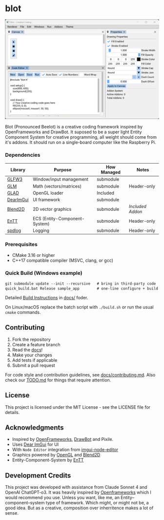 # blot

![preview](assets/img/blot_0001.png)

Blot (Pronounced Beelot) is a creative coding framework inspired by OpenFrameworks and DrawBot.
It suposed to be a super light Entity Component System for creative programming, all weight should come from it's addons.
It should run on a single-board computer like the Raspberry Pi.

### Dependencies
| Library     | Purpose                        | How Managed   | Notes             |
|-------------|--------------------------------|---------------|-------------------|
| [GLFW3]     | Window/input management        | submodule     |                   |
| [GLM]       | Math (vectors/matrices)        | submodule     | Header-only       |
| [GLAD]      | OpenGL loader                  | Included      |                   |
| [DearImGui] | UI framework                   | submodule     |                   |
| [Blend2D]   | 2D vector graphics             | submodule     | *Included Addon*  |
| [EnTT]      | ECS (Entity-Component-System)  | submodule     | Header-only       |
| [spdlog]    | Logging                        | submodule     | Header-only       |

### Prerequisites
- CMake 3.16 or higher
- C++17 compatible compiler (MSVC, clang, or gcc)

### Quick Build (Windows example)
```
git submodule update --init --recursive   # bring in third-party code
quick_build.bat Release sample_app        # one-line configure + build
```

Detailed [Build Instructions](./docs/build_instructions.md) in [docs/](./docs) foder.

On Linux/macOS replace the batch script with `./build.sh` or run the usual `cmake` commands.

## Contributing
1. Fork the repository
2. Create a feature branch
3. Read the [docs](docs/)!
4. Make your changes
5. Add tests if applicable
6. Submit a pull request

For code style and contribution guidelines, see [docs/contributing.md](docs/contributing.md).
Also check our [TODO.md](./TODO.md) for things that require attention.


## License
This project is licensed under the MIT License - see the LICENSE file for details.

## Acknowledgments
- Inspired by [OpenFrameworks](https://openframeworks.cc/), [DrawBot](https://drawbot.com/) and Pixile. 
- Uses [Dear ImGui](https://github.com/ocornut/imgui) for UI
- With `Node Editor` integration from [imgui-node-editor](https://github.com/thedmd/imgui-node-editor)
- Graphics powered by [OpenGL](https://www.opengl.org/) and [Blend2D](https://blend2d.com/)
- Entity-Component-System by [EnTT](https://github.com/skypjack/entt)


## Development Credits
This project was developed with assistance from Claude Sonnet 4 and OpenAI ChatGPT-o3.
It was heavily inspired by [Openframeworks](openframeworks.cc) which I would recommend you use.
Unless you want, like me, an Entity–component–system type of framework.
Which might, or might not be, a good idea.
But as a creative, composition over inherritence makes a lot of sense.

[GLFW3]: https://github.com/glfw/glfw
[FreeType]: https://gitlab.freedesktop.org/freetype/freetype
[GLM]: https://github.com/g-truc/glm
[GLAD]: https://github.com/Dav1dde/glad
[DearImGui]: https://github.com/ocornut/imgui
[Blend2D]: https://github.com/blend2d/blend2d
[EnTT]: https://github.com/skypjack/entt
[spdlog]: https://github.com/gabime/spdlog
